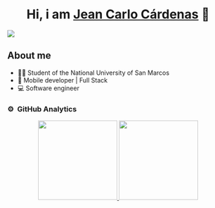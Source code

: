 <div align="center">
<h1 align="center">Hi, i am <a href="linkedin.com/in/jean-cardenas/">Jean Carlo Cárdenas</a> 👋</h1>
</div>
<img src="https://i.postimg.cc/rmgt4ckc/BANNER-GITHUB.png">

## About me
- 👨‍🎓 Student of the National University of San Marcos
- 📲 Mobile developer | Full Stack 
- 💻 Software engineer
### ⚙️ &nbsp;GitHub Analytics
<p align="center">
<a href="https://github.com/NavyyBlue">
  <img height="180em" src="https://github-readme-stats-eight-theta.vercel.app/api?username=NavyyBlue&show_icons=true&theme=algolia&include_all_commits=true&count_private=true"/>
  <img height="180em" src="https://github-readme-stats-eight-theta.vercel.app/api/top-langs/?username=NavyyBlue&layout=compact&langs_count=8&theme=algolia"/>
</a>
</p>

